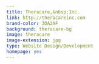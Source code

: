 ```yaml
---
title: Theracare,&nbsp;Inc.
link: http://theracareinc.com
brand-color: 3DA2AF
background: theracare-bg
image: theracare
image-extension: jpg
type: Website Design/Development
homepage: yes
---
```

